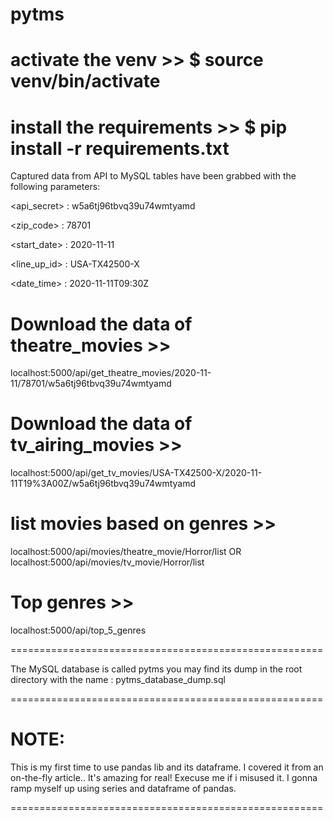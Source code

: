 # pytms

# activate the venv >> $ source venv/bin/activate

# install the requirements >> $ pip install -r requirements.txt

Captured data from API to MySQL tables have been grabbed with the following parameters:

<api_secret>  : w5a6tj96tbvq39u74wmtyamd

<zip_code> : 78701

<start_date> : 2020-11-11

<line_up_id> : USA-TX42500-X

<date_time> : 2020-11-11T09:30Z

# Download the data of theatre_movies >> 
localhost:5000/api/get_theatre_movies/2020-11-11/78701/w5a6tj96tbvq39u74wmtyamd

# Download the data of tv_airing_movies >> 
localhost:5000/api/get_tv_movies/USA-TX42500-X/2020-11-11T19%3A00Z/w5a6tj96tbvq39u74wmtyamd

# list movies based on genres >> 
localhost:5000/api/movies/theatre_movie/Horror/list 
OR
localhost:5000/api/movies/tv_movie/Horror/list

# Top genres >> 
localhost:5000/api/top_5_genres

======================================================

The MySQL database is called pytms
you may find its dump in the root directory with the name : pytms_database_dump.sql

======================================================

# NOTE:
This is my first time to use pandas lib and its dataframe. I covered it from an on-the-fly article.. It's amazing for real! Execuse me if i misused it. I gonna ramp myself up using series and dataframe of pandas.

======================================================
